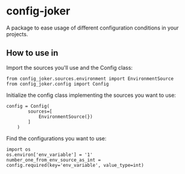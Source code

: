 # config-joker
A package to ease usage of different configuration conditions in your projects.

## How to use in

Import the sources you'll use and the Config class:

    from config_joker.sources.environment import EnvironmentSource
    from config_joker.config import Config

Initialize the config class implementing the sources you want to use:

    config = Config(
            sources=[
                EnvironmentSource(})
            ]
        )

Find the configurations you want to use:

    import os
    os.environ['env_variable'] = '1'
    number_one_from_env_source_as_int = config.required(key='env_variable', value_type=int)

